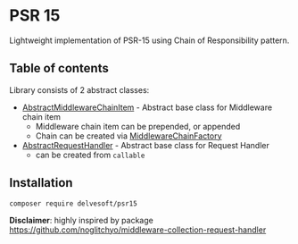 # PSR 15
Lightweight implementation of PSR-15 using Chain of Responsibility pattern.

## Table of contents
Library consists of 2 abstract classes:
* [AbstractMiddlewareChainItem](https://github.com/mbadal/psr15/blob/master/src/Psr15/Middleware/AbstractMiddlewareChainItem.php) - Abstract base class for Middleware chain item
    * Middleware chain item can be prepended, or appended
    * Chain can be created via [MiddlewareChainFactory](https://github.com/mbadal/psr15/blob/master/src/Psr15/Middleware/Factory/MiddlewareChainFactory.php)
* [AbstractRequestHandler](https://github.com/mbadal/psr15/blob/master/src/Psr15/RequestHandler/AbstractRequestHandler.php) - Abstract base class for Request Handler
    * can be created from `callable`

## Installation
```
composer require delvesoft/psr15
```

**Disclaimer**: highly inspired by package https://github.com/noglitchyo/middleware-collection-request-handler
